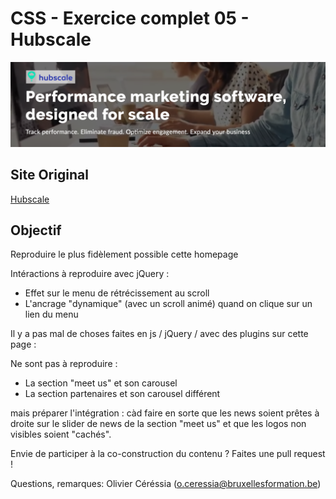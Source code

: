 # CSS - Exercice complet 05 - Hubscale

![Hubscale](header-git.png)

## Site Original

[Hubscale](https://hubscale.io/)

## Objectif

Reproduire le plus fidèlement possible cette homepage


Intéractions à reproduire avec jQuery :

-   Effet sur le menu de rétrécissement au scroll
-   L'ancrage "dynamique" (avec un scroll animé) quand on clique sur un lien du menu

Il y a pas mal de choses faites en js / jQuery / avec des plugins sur cette page :


Ne sont pas à reproduire :

-   La section "meet us" et son carousel
-   La section partenaires et son carousel différent

mais préparer l'intégration : càd faire en sorte que les news soient prêtes à droite sur le slider de news de la section "meet us" et que les logos non visibles soient "cachés".


Envie de participer à la co-construction du contenu ? Faites une pull request !

Questions, remarques: Olivier Céréssia (o.ceressia@bruxellesformation.be)
